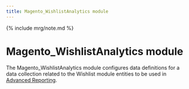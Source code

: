 ```yaml
---
title: Magento_WishlistAnalytics module
---
```


{% include mrg/note.md %}

# Magento_WishlistAnalytics module

The Magento_WishlistAnalytics module configures data definitions for a data collection related to the Wishlist module entities to be used in [Advanced Reporting]({{site.baseurl}}/guides/v2.2/advanced-reporting/modules.html).



